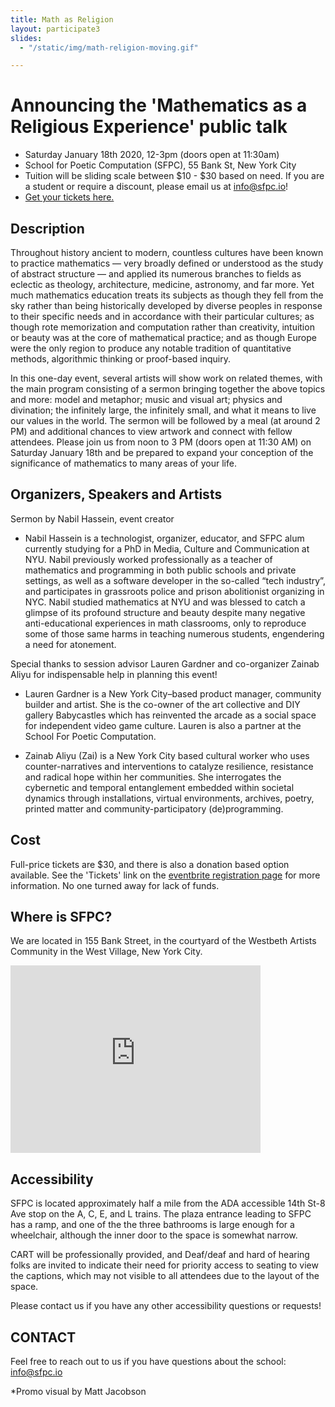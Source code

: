 ```yaml
---
title: Math as Religion
layout: participate3
slides:
  - "/static/img/math-religion-moving.gif"

---
```


# Announcing the 'Mathematics as a Religious Experience' public talk
- Saturday January 18th 2020, 12-3pm (doors open at 11:30am)
- School for Poetic Computation (SFPC), 55 Bank St, New York City
- Tuition will be sliding scale between $10 - $30 based on need. If you are a student or require a discount, please email us at [info@sfpc.io](mailto:info@sfpc.io)!
- [Get your tickets here.](https://www.eventbrite.com/e/mathematics-as-a-religious-experience-tickets-87636969535)


## Description
Throughout history ancient to modern, countless cultures have been known to practice mathematics — very broadly defined or understood as the study of abstract structure — and applied its numerous branches to fields as eclectic as theology, architecture, medicine, astronomy, and far more. Yet much mathematics education treats its subjects as though they fell from the sky rather than being historically developed by diverse peoples in response to their specific needs and in accordance with their particular cultures; as though rote memorization and computation rather than creativity, intuition or beauty was at the core of mathematical practice; and as though Europe were the only region to produce any notable tradition of quantitative methods, algorithmic thinking or proof-based inquiry.

In this one-day event, several artists will show work on related themes, with the main program consisting of a sermon bringing together the above topics and more: model and metaphor; music and visual art; physics and divination; the infinitely large, the infinitely small, and what it means to live our values in the world. The sermon will be followed by a meal (at around 2 PM) and additional chances to view artwork and connect with fellow attendees. Please join us from noon to 3 PM (doors open at 11:30 AM) on Saturday January 18th and be prepared to expand your conception of the significance of mathematics to many areas of your life.

## Organizers, Speakers and Artists
Sermon by Nabil Hassein, event creator
- Nabil Hassein is a technologist, organizer, educator, and SFPC alum currently studying for a PhD in Media, Culture and Communication at NYU. Nabil previously worked professionally as a teacher of mathematics and programming in both public schools and private settings, as well as a software developer in the so-called “tech industry”, and participates in grassroots police and prison abolitionist organizing in NYC. Nabil studied mathematics at NYU and was blessed to catch a glimpse of its profound structure and beauty despite many negative anti-educational experiences in math classrooms, only to reproduce some of those same harms in teaching numerous students, engendering a need for atonement.

Special thanks to session advisor Lauren Gardner and co-organizer Zainab Aliyu for indispensable help in planning this event!
- Lauren Gardner is a New York City–based product manager, community builder and artist. She is the co-owner of the art collective and DIY gallery Babycastles which has reinvented the arcade as a social space for independent video game culture. Lauren is also a partner at the School For Poetic Computation.

- Zainab Aliyu (Zai) is a New York City based cultural worker who uses counter-narratives and interventions to catalyze resilience, resistance and radical hope within her communities. She interrogates the cybernetic and temporal entanglement embedded within societal dynamics through installations, virtual environments, archives, poetry, printed matter and community-participatory (de)programming.

## Cost
Full-price tickets are $30, and there is also a donation based option available. See the 'Tickets' link on the [eventbrite registration page](https://www.eventbrite.com/e/mathematics-as-a-religious-experience-tickets-87636969535) for more information. No one turned away for lack of funds.

## Where is SFPC?
We are located in 155 Bank Street, in the courtyard of the Westbeth Artists Community in the West Village, New York City.

<iframe src="https://www.google.com/maps/embed?pb=!1m26!1m12!1m3!1d3023.157285117621!2d-74.0114827845943!3d40.73656447932915!2m3!1f0!2f0!3f0!3m2!1i1024!2i768!4f13.1!4m11!3e6!4m3!3m2!1d40.736779899999995!2d-74.00924049999999!4m5!1s0x89c259eb003122d1%3A0xede8af6a55291528!2s155+Bank+St%2C+New+York%2C+NY+10014!3m2!1d40.7365645!2d-74.00929409999999!5e0!3m2!1sen!2sus!4v1466975848424" width="400" height="300" frameborder="0" style="border:0" allowfullscreen></iframe>

## Accessibility
SFPC is located approximately half a mile from the ADA accessible 14th St-8 Ave stop on the A, C, E, and L trains. The plaza entrance leading to SFPC has a ramp, and one of the the three bathrooms is large enough for a wheelchair, although the inner door to the space is somewhat narrow.

CART will be professionally provided, and Deaf/deaf and hard of hearing folks are invited to indicate their need for priority access to seating to view the captions, which may not visible to all attendees due to the layout of the space.

Please contact us if you have any other accessibility questions or requests!


## CONTACT
Feel free to reach out to us if you have questions about the school: [info@sfpc.io](mailto:info@sfpc.io)

*Promo visual by Matt Jacobson
